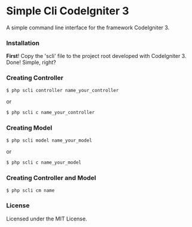 # Simple Cli CodeIgniter 3
A simple command line interface for the framework CodeIgniter 3.

### Installation
**First**!
Copy the 'scli' file to the project root developed with CodeIgniter 3.
Done! Simple, right?

### Creating Controller
```sh
$ php scli controller name_your_controller
```
or 
```sh
$ php scli c name_your_controller
```

### Creating Model
```sh
$ php scli model name_your_model
```
or 
```sh
$ php scli c name_your_model
```

### Creating Controller and Model
```sh
$ php scli cm name
```

### License


Licensed under the MIT License.
